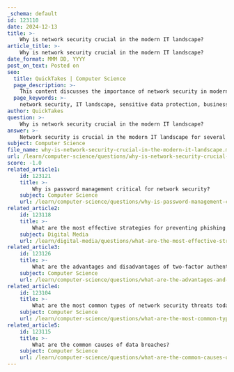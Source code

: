 ```yaml
---
_schema: default
id: 123110
date: 2024-12-13
title: >-
    Why is network security crucial in the modern IT landscape?
article_title: >-
    Why is network security crucial in the modern IT landscape?
date_format: MMM DD, YYYY
post_on_text: Posted on
seo:
  title: QuickTakes | Computer Science
  page_description: >-
    This content discusses the importance of network security in modern IT, highlighting its role in protecting sensitive data, ensuring business continuity, managing evolving cyber threats, maintaining trust, ensuring regulatory compliance, addressing internal threats, and mitigating the costs associated with cyber attacks.
  page_keywords: >-
    network security, IT landscape, sensitive data protection, business continuity, cyber threats, trust maintenance, regulatory compliance, internal threats, cyber attacks cost, security measures
author: QuickTakes
question: >-
    Why is network security crucial in the modern IT landscape?
answer: >-
    Network security is crucial in the modern IT landscape for several compelling reasons:\n\n1. **Protection of Sensitive Data**: As organizations increasingly rely on digital technologies, the protection of sensitive data becomes paramount. Network security measures help safeguard personal, financial, and proprietary information from unauthorized access and breaches. The average cost of a data breach is significant, averaging around $4.35 million, highlighting the financial implications of inadequate security.\n\n2. **Business Continuity**: Robust network security ensures that business operations can continue smoothly without interruptions caused by cyber threats. Cyber attacks can lead to downtime, loss of productivity, and damage to reputation, making it essential for organizations to implement effective security strategies.\n\n3. **Evolving Cyber Threats**: The landscape of cyber threats is constantly changing, with attackers employing increasingly sophisticated tactics. This necessitates a proactive approach to network security, including the implementation of advanced security measures such as firewalls, intrusion detection systems, and regular security audits.\n\n4. **Maintaining Trust**: In an interconnected world, maintaining the trust of customers, partners, and stakeholders is critical. Effective network security practices help uphold company values and ensure that sensitive information is protected, thereby fostering trust and confidence in the organization.\n\n5. **Regulatory Compliance**: Many industries are subject to regulations that mandate the protection of sensitive data. Non-compliance can result in severe penalties and legal repercussions. Network security is essential for meeting these regulatory requirements and avoiding potential fines.\n\n6. **Internal Threats**: Organizations must also be vigilant against internal threats, which can arise from employees or contractors. Monitoring and managing access to sensitive information is a key aspect of network security that helps mitigate these risks.\n\n7. **Cost of Cyber Attacks**: The long-term impacts of cyber attacks can be detrimental, including loss of competitive advantage, increased insurance premiums, and damage to brand reputation. Investing in network security is a proactive measure to avoid these costly consequences.\n\nIn summary, network security is foundational to protecting sensitive data, ensuring business continuity, and maintaining trust in an increasingly digital world. Organizations must prioritize robust security measures to navigate the complex landscape of cyber threats effectively.
subject: Computer Science
file_name: why-is-network-security-crucial-in-the-modern-it-landscape.md
url: /learn/computer-science/questions/why-is-network-security-crucial-in-the-modern-it-landscape
score: -1.0
related_article1:
    id: 123121
    title: >-
        Why is password management critical for network security?
    subject: Computer Science
    url: /learn/computer-science/questions/why-is-password-management-critical-for-network-security
related_article2:
    id: 123118
    title: >-
        What are the most effective strategies for preventing phishing attacks?
    subject: Digital Media
    url: /learn/digital-media/questions/what-are-the-most-effective-strategies-for-preventing-phishing-attacks
related_article3:
    id: 123126
    title: >-
        What are the advantages and disadvantages of two-factor authentication?
    subject: Computer Science
    url: /learn/computer-science/questions/what-are-the-advantages-and-disadvantages-of-twofactor-authentication
related_article4:
    id: 123104
    title: >-
        What are the most common types of network security threats today?
    subject: Computer Science
    url: /learn/computer-science/questions/what-are-the-most-common-types-of-network-security-threats-today
related_article5:
    id: 123115
    title: >-
        What are the common causes of data breaches?
    subject: Computer Science
    url: /learn/computer-science/questions/what-are-the-common-causes-of-data-breaches
---
```


&nbsp;